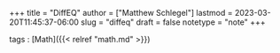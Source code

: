 +++
title = "DiffEQ"
author = ["Matthew Schlegel"]
lastmod = 2023-03-20T11:45:37-06:00
slug = "diffeq"
draft = false
notetype = "note"
+++

tags
: [Math]({{< relref "math.md" >}})
